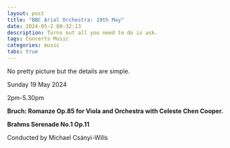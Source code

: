 ```yaml
---
layout: post
title: "BBC Ariel Orchestra: 19th May"
date: 2024-05-2 00:32:13
description: Turns out all you need to do is ask.
tags: Concerts Music 
categories: music
tabs: true
---
```


No pretty picture but the details are simple.

Sunday 19 May 2024

2pm-5.30pm
 
**Bruch: Romanze Op.85 for Viola and Orchestra with Celeste Chen Cooper.**

**Brahms Serenade No.1 Op.11**

Conducted by Michael Csányi-Wills
